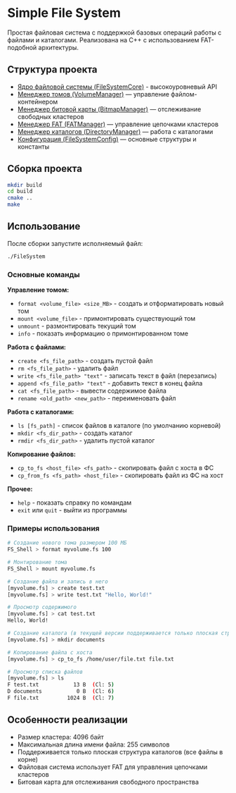 # Simple File System

Простая файловая система с поддержкой базовых операций работы с файлами и каталогами. Реализована на C++ с использованием FAT-подобной архитектуры.

## Структура проекта

- [Ядро файловой системы (FileSystemCore)](documentation/FileSystemCoreReadme.md) - высокоуровневый API
- [Менеджер томов (VolumeManager)](documentation/VolumeReadme.md) — управление файлом-контейнером
- [Менеджер битовой карты (BitmapManager)](documentation/BitmapReadme.md) — отслеживание свободных кластеров
- [Менеджер FAT (FATManager)](documentation/FATReadme.md) — управление цепочками кластеров
- [Менеджер каталогов (DirectoryManager)](documentation/DirectoryReadme.md) — работа с каталогами
- [Конфигурация (FileSystemConfig)](documentation/ConfigReadme.md) — основные структуры и константы

## Сборка проекта

```bash
mkdir build
cd build
cmake ..
make
```

## Использование

После сборки запустите исполняемый файл:

```bash
./FileSystem
```

### Основные команды

**Управление томом:**

- `format <volume_file> <size_MB>` - создать и отформатировать новый том
- `mount <volume_file>` - примонтировать существующий том
- `unmount` - размонтировать текущий том
- `info` - показать информацию о примонтированном томе

**Работа с файлами:**

- `create <fs_file_path>` - создать пустой файл
- `rm <fs_file_path>` - удалить файл
- `write <fs_file_path> "text"` - записать текст в файл (перезапись)
- `append <fs_file_path> "text"` - добавить текст в конец файла
- `cat <fs_file_path>` - вывести содержимое файла
- `rename <old_path> <new_path>` - переименовать файл

**Работа с каталогами:**

- `ls [fs_path]` - список файлов в каталоге (по умолчанию корневой)
- `mkdir <fs_dir_path>` - создать каталог
- `rmdir <fs_dir_path>` - удалить пустой каталог

**Копирование файлов:**

- `cp_to_fs <host_file> <fs_path>` - скопировать файл с хоста в ФС
- `cp_from_fs <fs_path> <host_file>` - скопировать файл из ФС на хост

**Прочее:**

- `help` - показать справку по командам
- `exit` или `quit` - выйти из программы

### Примеры использования

```bash
# Создание нового тома размером 100 МБ
FS_Shell > format myvolume.fs 100

# Монтирование тома
FS_Shell > mount myvolume.fs

# Создание файла и запись в него
[myvolume.fs] > create test.txt
[myvolume.fs] > write test.txt "Hello, World!"

# Просмотр содержимого
[myvolume.fs] > cat test.txt
Hello, World!

# Создание каталога (в текущей версии поддерживается только плоская структура)
[myvolume.fs] > mkdir documents

# Копирование файла с хоста
[myvolume.fs] > cp_to_fs /home/user/file.txt file.txt

# Просмотр списка файлов
[myvolume.fs] > ls
F test.txt           13 B  (Cl: 5)
D documents           0 B  (Cl: 6)
F file.txt         1024 B  (Cl: 7)
```

## Особенности реализации

- Размер кластера: 4096 байт
- Максимальная длина имени файла: 255 символов
- Поддерживается только плоская структура каталогов (все файлы в корне)
- Файловая система использует FAT для управления цепочками кластеров
- Битовая карта для отслеживания свободного пространства